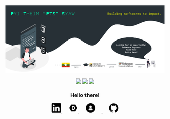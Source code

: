 <img src="https://github.com/ptkpyitheim/ptkpyitheim/blob/master/github_readme_cover.png?raw=true">

<p align="center">
  <img src="https://www.animatedimages.org/data/media/35/animated-eye-image-0012.gif" width="30px">
  <img src="https://www.animatedimages.org/data/media/35/animated-eye-image-0012.gif" width="30px">
  <img src="https://www.animatedimages.org/data/media/35/animated-eye-image-0012.gif" width="30px">
</p>

<h3 align="center">             
  Hello there!
</h3>

<p align="center">
  <a href="https://www.linkedin.com/in/ptkpyitheim/" target="_blank" style="margin-right: 20px;">
   <img src="linkedin.svg" alt="LinkedIn icon" width="30px">
  </a>
  <a href="http://devpost.com/ptkpyitheim" target="_blank" style="margin-right: 20px;">
   <img src="devpost.png" alt="DevPost icon" width="30px">
  </a>
  <a href="https://pyitheimkyaw.com/" target="_blank" style="margin-right: 20px;">
   <img src="personal.png" alt="Personal icon" width="30px" style="margin-right: 20px;">
  </a>
  <a href="https://github.com/ptkpyitheim" target="_blank">
   <img src="github.svg" alt="GitHub icon" width="30px">
  </a>
</p>
           


<!--
**ptkpyitheim/ptkpyitheim** is a ✨ _special_ ✨ repository because its `README.md` (this file) appears on your GitHub profile.

Here are some ideas to get you started:

- 🔭 I’m currently working on ...
- 🌱 I’m currently learning ...
- 👯 I’m looking to collaborate on ...
- 🤔 I’m looking for help with ...
- 💬 Ask me about ...
- 📫 How to reach me: ...
- 😄 Pronouns: ...
- ⚡ Fun fact: ...
-->
